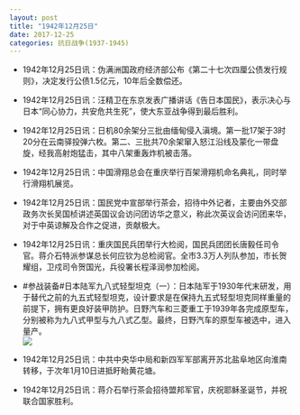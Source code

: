 ```yaml
---
layout: post
title: "1942年12月25日"
date: 2017-12-25
categories: 抗日战争(1937-1945)
---
```


<meta name="referrer" content="no-referrer" />

- 1942年12月25日讯：伪满洲国政府经济部公布《第二十七次四厘公债发行规则》，决定发行公债1.5亿元，10年后全数偿还。 

- 1942年12月25日讯：汪精卫在东京发表广播讲话《告日本国民》，表示决心与日本“同心协力，共安危共生死”，使大东亚战争得到最后胜利。 

- 1942年12月25日讯：日机80余架分三批由缅甸侵入滇境。第一批17架于3时20分在云南驿投弹六枚。第二、三批共70余架窜入怒江沿线及蒙化一带盘旋，经我高射炮猛击，其中八架重轰炸机被击落。 

- 1942年12月25日讯：中国滑翔总会在重庆举行百架滑翔机命名典礼，同时举行滑翔机展览。 

- 1942年12月25日讯：国民党中宣部举行茶会，招待中外记者，主要由外交部政务次长吴国桢讲述英国议会访问团访华之意义，称此次英议会访问团来华，对于中英谅解及合作之促进，贡献极大。 

- 1942年12月25日讯：重庆国民兵团举行大检阅，国民兵团团长唐毅任司令官。蒋介石特派参谋总长何应钦为总检阅官。全市3.3万人列队参加，市长贺耀组，卫戍司令贺国光，兵役署长程泽润参加检阅。 

- #参战装备#日本陆军九八式轻型坦克（一）：日本陆军于1930年代末研发，用于替代之前的九五式轻型坦克，设计要求是在保持九五式轻型坦克同样重量的前提下，拥有更良好装甲防护。日野汽车和三菱重工于1939年各完成原型车，分别被称为九八式甲型与九八式乙型。最终，日野汽车的原型车被选中，进入量产。 <br/><img src="https://wx1.sinaimg.cn/large/aca367d8ly1fmss8pbx9qj20gf0kbwj1.jpg" />

- 1942年12月25日讯：中共中央华中局和新四军军部离开苏北盐阜地区向淮南转移，于次年1月10日进抵盱眙黄花塘。 

- 1942年12月25日讯：蒋介石举行茶会招待盟邦军官，庆祝耶稣圣诞节，并祝联合国家胜利。 


